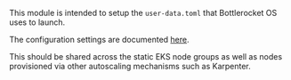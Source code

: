This module is intended to setup the `user-data.toml` that Bottlerocket OS uses to launch.

The configuration settings are documented [here](https://github.com/bottlerocket-os/bottlerocket).

This should be shared across the static EKS node groups
as well as nodes provisioned via other autoscaling
mechanisms such as Karpenter.
